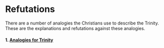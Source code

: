 # Refutations
There are a number of analogies the Christians use to describe the Trinity. These are the explanations and refutations against these analogies.

#### 1. [Analogies for Trinity](/refutations/analogies/)
